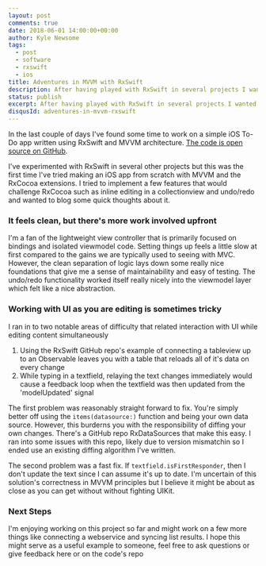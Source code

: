 ```yaml
---
layout: post
comments: true
date: 2018-06-01 14:00:00+00:00
author: Kyle Newsome
tags:
  - post
  - software
  - rxswift
  - ios
title: Adventures in MVVM with RxSwift
description: After having played with RxSwift in several projects I wanted to try to use it in an app with MVVM architecture principles
status: publish
excerpt: After having played with RxSwift in several projects I wanted to try to use it in an app with MVVM architecture principles
disqusId: adventures-in-mvvm-rxswift
---
```


In the last couple of days I've found some time to work on a simple iOS To-Do app written using RxSwift and MVVM architecture. [The code is open source on GitHub][1].

I've experimented with RxSwift in several other projects but this was the first time I've tried making an iOS app from scratch with MVVM and the RxCocoa extensions. I tried to implement a few features that would challenge RxCocoa such as inline editing in a collectionview and undo/redo and wanted to blog some quick thoughts about it.

### It feels clean, but there's more work involved upfront

I'm a fan of the lightweight view controller that is primarily focused on bindings and isolated viewmodel code. Setting things up feels a little slow at first compared to the gains we are typically used to seeing with MVC. However, the clean separation of logic lays down some really nice foundations that give me a sense of maintainability and easy of testing. The undo/redo functionality worked itself really nicely into the viewmodel layer which felt like a nice abstraction.

### Working with UI as you are editing is sometimes tricky

I ran in to two notable areas of difficulty that related interaction with UI while editing content simultaneously

1. Using the RxSwift GitHub repo's example of connecting a tableview up to an Observable leaves you with a table that reloads all of it's data on every change
2. While typing in a textfield, relaying the text changes immediately would cause a feedback loop when the textfield was then updated from the 'modelUpdated' signal

The first problem was reasonably straight forward to fix. You're simply better off using the `items(datasource:)` function and being your own data source. However, this burderns you with the responsibility of diffing your own changes. There's a GitHub repo RxDataSources that make this easy. I ran into some issues with this repo, likely due to version mismatchin so I ended use an existing diffing algorithm I've written.

The second problem was a fast fix. If `textfield.isFirstResponder`, then I don't update the text since I can assume it's up to date. I'm uncertain of this solution's correctness in MVVM principles but I believe it might be about as close as you can get without without fighting UIKit.

### Next Steps

I'm enjoying working on this project so far and might work on a few more things like connecting a webservice and syncing list results. I hope this might serve as a useful example to someone, feel free to ask questions or give feedback here or on the code's repo

[1]: https://github.com/bitwit/The-Do-List